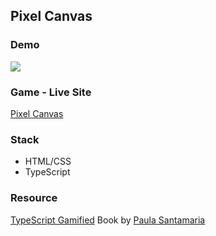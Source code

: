 ## Pixel Canvas

### Demo

![](./images/pixel-canvas-demo.gif)


### Game - Live Site

[Pixel Canvas](https://aditiintechk.github.io/pixel-canvas/)

### Stack

- HTML/CSS
- TypeScript

### Resource

[TypeScript Gamified](https://www.typescriptgamified.com/) Book by [Paula Santamaria](https://github.com/pawap90)
